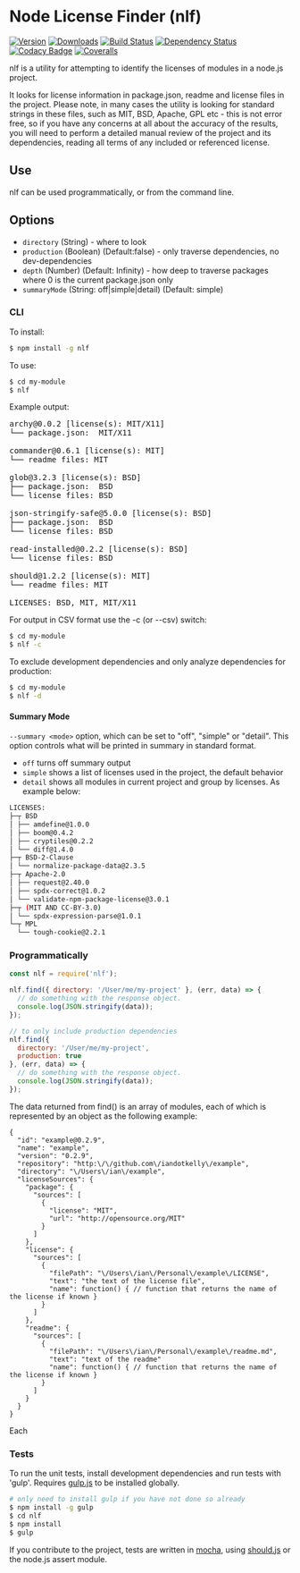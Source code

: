 <!-- @@NLF-IGNORE@@ -->

# Node License Finder (nlf)

[![Version](https://img.shields.io/npm/v/nlf.svg)](https://www.npmjs.com/package/nlf) [![Downloads](https://img.shields.io/npm/dm/nlf.svg)](https://www.npmjs.com/package/nlf)
[![Build Status](https://img.shields.io/travis/iandotkelly/nlf.svg)](https://travis-ci.org/iandotkelly/nlf) [![Dependency Status](https://gemnasium.com/iandotkelly/nlf.svg)](https://gemnasium.com/iandotkelly/nlf)
[![Codacy Badge](https://www.codacy.com/project/badge/2c7e00c886b14a3a81e06a5eec19aa1f)](https://www.codacy.com/app/iandotkelly/nlf)
[![Coveralls](https://img.shields.io/coveralls/iandotkelly/nlf.svg)](https://coveralls.io/r/iandotkelly/nlf)

nlf is a utility for attempting to identify the licenses of modules in a node.js project.

It looks for license information in package.json, readme and license files in the project.  Please note, in many cases
the utility is looking
for standard strings in these files, such as MIT, BSD, Apache, GPL etc - this is not error free, so if you have any
concerns at all about the accuracy of the results, you will need to perform a detailed manual review of the project
and its dependencies, reading all terms of any included or referenced license.

## Use

nlf can be used programmatically, or from the command line.

## Options

- `directory` (String) - where to look
- `production` (Boolean) (Default:false) - only traverse dependencies, no dev-dependencies
- `depth` (Number) (Default: Infinity) - how deep to traverse packages where 0 is the current package.json only
- `summaryMode` (String: off|simple|detail) (Default: simple)


### CLI

To install:

```sh
$ npm install -g nlf

```

To use:

```sh
$ cd my-module
$ nlf
```

Example output:
<pre>
archy@0.0.2 [license(s): MIT/X11]
└── package.json:  MIT/X11

commander@0.6.1 [license(s): MIT]
└── readme files: MIT

glob@3.2.3 [license(s): BSD]
├── package.json:  BSD
└── license files: BSD

json-stringify-safe@5.0.0 [license(s): BSD]
├── package.json:  BSD
└── license files: BSD

read-installed@0.2.2 [license(s): BSD]
└── license files: BSD

should@1.2.2 [license(s): MIT]
└── readme files: MIT

LICENSES: BSD, MIT, MIT/X11
</pre>

For output in CSV format use the -c (or --csv) switch:

```sh
$ cd my-module
$ nlf -c
```

To exclude development dependencies and only analyze dependencies for production:

```sh
$ cd my-module
$ nlf -d
```

#### Summary Mode

`--summary <mode>` option, which can be set to "off", "simple" or "detail". This option controls what will be printed in summary in standard format.

* `off` turns off summary output
* `simple` shows a list of licenses used in the project, the default behavior
* `detail` shows all modules in current project and group by licenses. As example below:

```sh
LICENSES:
├─┬ BSD
│ ├── amdefine@1.0.0
│ ├── boom@0.4.2
│ ├── cryptiles@0.2.2
│ └── diff@1.4.0
├─┬ BSD-2-Clause
│ └── normalize-package-data@2.3.5
├─┬ Apache-2.0
│ ├── request@2.40.0
│ ├── spdx-correct@1.0.2
│ └── validate-npm-package-license@3.0.1
├─┬ (MIT AND CC-BY-3.0)
│ └── spdx-expression-parse@1.0.1
└─┬ MPL
  └── tough-cookie@2.2.1
```

### Programmatically

```javascript
const nlf = require('nlf');

nlf.find({ directory: '/User/me/my-project' }, (err, data) => {
  // do something with the response object.
  console.log(JSON.stringify(data));
});

// to only include production dependencies
nlf.find({
  directory: '/User/me/my-project',
  production: true
}, (err, data) => {
  // do something with the response object.
  console.log(JSON.stringify(data));
});

```

The data returned from find() is an array of modules, each of which is represented by an object as the following example:

```
{
  "id": "example@0.2.9",
  "name": "example",
  "version": "0.2.9",
  "repository": "http:\/\/github.com\/iandotkelly\/example",
  "directory": "\/Users\/ian\/example",
  "licenseSources": {
    "package": {
      "sources": [
        {
          "license": "MIT",
          "url": "http://opensource.org/MIT"
        }
      ]
    },
    "license": {
      "sources": [
        {
          "filePath": "\/Users\/ian\/Personal\/example\/LICENSE",
          "text": "the text of the license file",
          "name": function() { // function that returns the name of the license if known }
        }
      ]
    },
    "readme": {
      "sources": [
        {
          "filePath": "\/Users\/ian\/Personal\/example\/readme.md",
          "text": "text of the readme"
          "name": function() { // function that returns the name of the license if known }
        }
      ]
    }
  }
}
```

Each

### Tests

To run the unit tests, install development dependencies and run tests with 'gulp'.  Requires [gulp.js](http://gulpjs.com/) to be installed globally.

```sh
# only need to install gulp if you have not done so already
$ npm install -g gulp
$ cd nlf
$ npm install
$ gulp
```
If you contribute to the project, tests are written in [mocha](http://visionmedia.github.com/mocha/), using [should.js](https://github.com/visionmedia/should.js/) or the node.js assert module.
